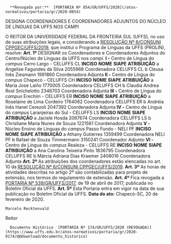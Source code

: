       **Revogada por:**  [PORTARIA Nº 854/GR/UFFS/2020](/atos-normativos/portaria/gr/2020-0854) 

   DESIGNA COORDENADORES E COORDENADORES ADJUNTOS DO NÚCLEO DE LÍNGUAS DA UFFS NOS CAMPI  

 O REITOR DA UNIVERSIDADE FEDERAL DA FRONTEIRA SUL (UFFS), no uso de suas atribuições legais, e considerando a [RESOLUÇÃO Nº 6/CONSUNI CPPGEC/UFFS/2019](https://www.uffs.edu.br/atos-normativos/resolucao/consunicppgec/2019-0006), que institui o Programa de Línguas da UFFS (PROLIN), resolve:   **Art. 1º**  DESIGNAR os Coordenadores e Coordenadores Adjuntos do Centro/Núcleo de Línguas da UFFS nos *campi.* **I -**  Centro de Língua do *campus*  Cerro Largo - CELUFFS CL     **INCISO**   **NOME**   **SIAPE**   **ATRIBUIÇÃO**     a   Angelise Fagundes da Silva   2055968   Coordenadora CELUFFS CL     b   Cleusa Inês Ziesmann   1991860   Coordenadora Adjunta     **II -**  Centro de Língua do *campus*  Chapecó - CELUFFS CH     **INCISO**   **NOME**   **SIAPE**   **ATRIBUIÇÃO**     a   Maria Jose Laiño   1770005   Coordenadora CELUFFS CH     b   Claudia Andrea Rost Snichelotto   2346703   Coordenadora Adjunta     **III -**  Centro de Língua do *campus*  Erechim - CELUFFS ER     **INCISO**   **NOME**   **SIAPE**   **ATRIBUIÇÃO**     a   Roselaine de Lima Cordeiro   1764062   Coordenadora CELUFFS ER     b   Andréia Inês Hanel Cerezoli   2047392   Coordenadora Adjunta     **IV -**  Centro de Língua do *campus*  Laranjeiras do Sul - CELUFFS LS     **INCISO**   **NOME**   **SIAPE**   **ATRIBUIÇÃO**     a   Jaciele Hosda   2067674   Coordenadora CELUFFS LS     b   Christiane Maria Nunes de Souza   1221561   Coordenadora Adjunta     **V -**  Núcleo Ensino de Línguas do *campus*  Passo Fundo - NELI PF     **INCISO**   **NOME**   **SIAPE**   **ATRIBUIÇÃO**     a   Athany Gutierres   1359499   Coordenadora NELI PF     b   Rafael de Souza Timmermann   3150241   Coordenador Adjunto     **VI -**  Centro de Língua do *campus*  Realeza - CELUFFS RE     **INCISO**   **NOME**   **SIAPE**   **ATRIBUIÇÃO**     a   Ana Carolina Teixeira Pinto   1836795   Coordenadora CELUFFS RE     b   Márcia Adriana Dias Kraemer   2408016   Coordenadora Adjunta       **Art. 2º**  As atribuições dos coordenadores estão elencadas no art. 10 da [RESOLUÇÃO Nº 6/CONSUNI CPPGEC/UFFS/2019](https://www.uffs.edu.br/atos-normativos/resolucao/consunicppgec/2019-0006).   **Art. 3º**  As horas de atividades descritas no artigo 2º são contabilizadas para projeto de extensão, nos termos do regulamento de extensão.   **Art. 4º**  Fica revogada a [PORTARIA Nº 539/GR/UFFS/2017](https://www.uffs.edu.br/atos-normativos/portaria/gr/2017-0539), de 19 de abril de 2017, publicada no Boletim Oficial da UFFS.   **Art. 5º**  Esta Portaria entra em vigor na data de sua publicação no Boletim Oficial da UFFS.      **Data do ato:** Chapecó-SC, 20 de fevereiro de 2020.   
 

    Marcelo Recktenvald   
 Reitor 

      Documento Histórico  [PORTARIA Nº 174/GR/UFFS/2020 (REVOGADA)](https://www.uffs.edu.br/atos-normativos/portaria/gr/2020-0174/@@download/documento_historico)     
      